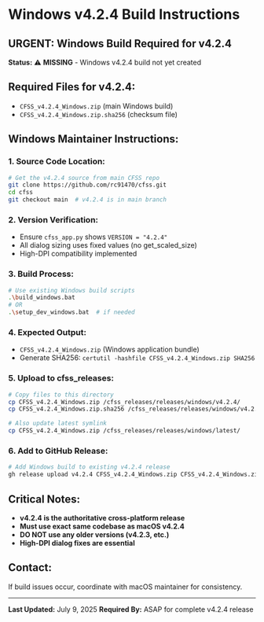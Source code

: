 # Windows v4.2.4 Build Instructions

## URGENT: Windows Build Required for v4.2.4

**Status:** ⚠️ **MISSING** - Windows v4.2.4 build not yet created

## Required Files for v4.2.4:
- `CFSS_v4.2.4_Windows.zip` (main Windows build)
- `CFSS_v4.2.4_Windows.zip.sha256` (checksum file)

## Windows Maintainer Instructions:

### 1. Source Code Location:
```bash
# Get the v4.2.4 source from main CFSS repo
git clone https://github.com/rc91470/cfss.git
cd cfss
git checkout main  # v4.2.4 is in main branch
```

### 2. Version Verification:
- Ensure `cfss_app.py` shows `VERSION = "4.2.4"`
- All dialog sizing uses fixed values (no get_scaled_size)
- High-DPI compatibility implemented

### 3. Build Process:
```bash
# Use existing Windows build scripts
.\build_windows.bat
# OR
.\setup_dev_windows.bat  # if needed
```

### 4. Expected Output:
- `CFSS_v4.2.4_Windows.zip` (Windows application bundle)
- Generate SHA256: `certutil -hashfile CFSS_v4.2.4_Windows.zip SHA256`

### 5. Upload to cfss_releases:
```bash
# Copy files to this directory
cp CFSS_v4.2.4_Windows.zip /cfss_releases/releases/windows/v4.2.4/
cp CFSS_v4.2.4_Windows.zip.sha256 /cfss_releases/releases/windows/v4.2.4/

# Also update latest symlink
cp CFSS_v4.2.4_Windows.zip /cfss_releases/releases/windows/latest/
```

### 6. Add to GitHub Release:
```bash
# Add Windows build to existing v4.2.4 release
gh release upload v4.2.4 CFSS_v4.2.4_Windows.zip CFSS_v4.2.4_Windows.zip.sha256
```

## Critical Notes:
- **v4.2.4 is the authoritative cross-platform release**
- **Must use exact same codebase as macOS v4.2.4**
- **DO NOT use any older versions (v4.2.3, etc.)**
- **High-DPI dialog fixes are essential**

## Contact:
If build issues occur, coordinate with macOS maintainer for consistency.

---
**Last Updated:** July 9, 2025
**Required By:** ASAP for complete v4.2.4 release
